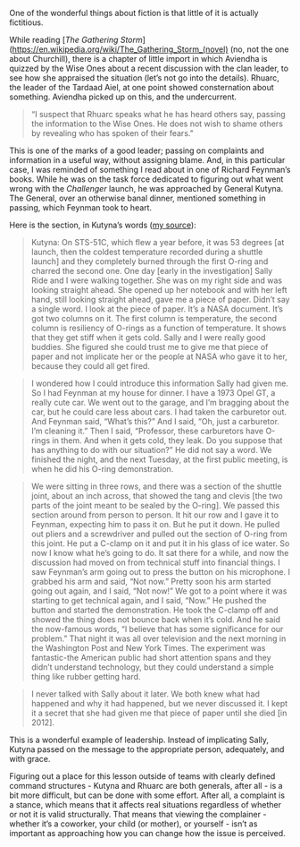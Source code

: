 One of the wonderful things about fiction is that little of it is actually fictitious.  
  
While reading [_The Gathering Storm_](https://en.wikipedia.org/wiki/The_Gathering_Storm_(novel) (no, not the one about Churchill), there is a chapter of little import in which Aviendha is quizzed by the Wise Ones about a recent discussion with the clan leader, to see how she appraised the situation (let’s not go into the details). Rhuarc, the leader of the Tardaad Aiel, at one point showed consternation about something. Aviendha picked up on this, and the undercurrent.   
  
> “I suspect that Rhuarc speaks what he has heard others say, passing the information to the Wise Ones. He does not wish to shame others by revealing who has spoken of their fears." 

This is one of the marks of a good leader; passing on complaints and information in a useful way, without assigning blame. And, in this particular case, I was reminded of something I read about in one of Richard Feynman’s books. While he was on the task force dedicated to figuring out what went wrong with the _Challenger_ launch, he was approached by General Kutyna. The General, over an otherwise banal dinner, mentioned something in passing, which Feynman took to heart.

Here is the section, in Kutyna’s words ([my source](https://kottke.org/tag/Richard%20Feynman)):

> Kutyna: On STS-51C, which flew a year before, it was 53 degrees [at launch, then the coldest temperature recorded during a shuttle launch] and they completely burned through the first O-ring and charred the second one. One day [early in the investigation] Sally Ride and I were walking together. She was on my right side and was looking straight ahead. She opened up her notebook and with her left hand, still looking straight ahead, gave me a piece of paper. Didn’t say a single word. I look at the piece of paper. It’s a NASA document. It’s got two columns on it. The first column is temperature, the second column is resiliency of O-rings as a function of temperature. It shows that they get stiff when it gets cold. Sally and I were really good buddies. She figured she could trust me to give me that piece of paper and not implicate her or the people at NASA who gave it to her, because they could all get fired.

> I wondered how I could introduce this information Sally had given me. So I had Feynman at my house for dinner. I have a 1973 Opel GT, a really cute car. We went out to the garage, and I’m bragging about the car, but he could care less about cars. I had taken the carburetor out. And Feynman said, “What’s this?” And I said, “Oh, just a carburetor. I’m cleaning it.” Then I said, “Professor, these carburetors have O-rings in them. And when it gets cold, they leak. Do you suppose that has anything to do with our situation?” He did not say a word. We finished the night, and the next Tuesday, at the first public meeting, is when he did his O-ring demonstration.

> We were sitting in three rows, and there was a section of the shuttle joint, about an inch across, that showed the tang and clevis [the two parts of the joint meant to be sealed by the O-ring]. We passed this section around from person to person. It hit our row and I gave it to Feynman, expecting him to pass it on. But he put it down. He pulled out pliers and a screwdriver and pulled out the section of O-ring from this joint. He put a C-clamp on it and put it in his glass of ice water. So now I know what he’s going to do. It sat there for a while, and now the discussion had moved on from technical stuff into financial things. I saw Feynman’s arm going out to press the button on his microphone. I grabbed his arm and said, “Not now.” Pretty soon his arm started going out again, and I said, “Not now!” We got to a point where it was starting to get technical again, and I said, “Now.” He pushed the button and started the demonstration. He took the C-clamp off and showed the thing does not bounce back when it’s cold. And he said the now-famous words, “I believe that has some significance for our problem.” That night it was all over television and the next morning in the Washington Post and New York Times. The experiment was fantastic-the American public had short attention spans and they didn’t understand technology, but they could understand a simple thing like rubber getting hard.

> I never talked with Sally about it later. We both knew what had happened and why it had happened, but we never discussed it. I kept it a secret that she had given me that piece of paper until she died [in 2012].

This is a wonderful example of leadership. Instead of implicating Sally, Kutyna passed on the message to the appropriate person, adequately, and with grace.  
  
Figuring out a place for this lesson outside of teams with clearly defined command structures - Kutyna and Rhuarc are both generals, after all - is a bit more difficult, but can be done with some effort. After all, a complaint is a stance, which means that it affects real situations regardless of whether or not it is valid structurally. That means that viewing the complainer - whether it’s a coworker, your child (or mother), or yourself - isn’t as important as approaching how you can change how the issue is perceived. 